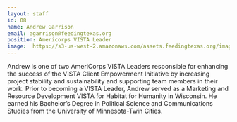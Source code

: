 ```yaml
---
layout: staff
id: 08
name: Andrew Garrison
email: agarrison@feedingtexas.org
position: Americorps VISTA Leader
image: 	https://s3-us-west-2.amazonaws.com/assets.feedingtexas.org/images/staff/andrew-garrison.JPG
---
```

Andrew is one of two AmeriCorps VISTA Leaders responsible for enhancing the success of the VISTA Client Empowerment Initiative by increasing project stability and sustainability and supporting team members in their work. Prior to becoming a VISTA Leader, Andrew served as a Marketing and Resource Development VISTA for Habitat for Humanity in Wisconsin. He earned his Bachelor’s Degree in Political Science and Communications Studies from the University of Minnesota-Twin Cities.
